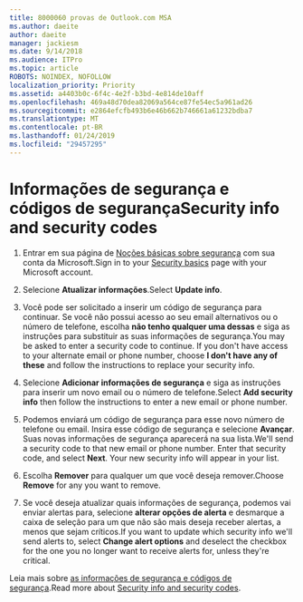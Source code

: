 ```yaml
---
title: 8000060 provas de Outlook.com MSA
ms.author: daeite
author: daeite
manager: jackiesm
ms.date: 9/14/2018
ms.audience: ITPro
ms.topic: article
ROBOTS: NOINDEX, NOFOLLOW
localization_priority: Priority
ms.assetid: a4403b0c-6f4c-4e2f-b3bd-4e814de10aff
ms.openlocfilehash: 469a48d70dea82069a564ce87fe54ec5a961ad26
ms.sourcegitcommit: e2864efcfb493b6e46b662b746661a61232bdba7
ms.translationtype: MT
ms.contentlocale: pt-BR
ms.lasthandoff: 01/24/2019
ms.locfileid: "29457295"
---
```

# <a name="security-info-and-security-codes"></a><span data-ttu-id="84c79-102">Informações de segurança e códigos de segurança</span><span class="sxs-lookup"><span data-stu-id="84c79-102">Security info and security codes</span></span>

1. <span data-ttu-id="84c79-103">Entrar em sua página de [Noções básicas sobre segurança](https://account.microsoft.com/security) com sua conta da Microsoft.</span><span class="sxs-lookup"><span data-stu-id="84c79-103">Sign in to your [Security basics](https://account.microsoft.com/security) page with your Microsoft account.</span></span> 
    
2. <span data-ttu-id="84c79-104">Selecione **Atualizar informações**.</span><span class="sxs-lookup"><span data-stu-id="84c79-104">Select **Update info**.</span></span> 
    
3. <span data-ttu-id="84c79-p101">Você pode ser solicitado a inserir um código de segurança para continuar. Se você não possui acesso ao seu email alternativos ou o número de telefone, escolha **não tenho qualquer uma dessas** e siga as instruções para substituir as suas informações de segurança.</span><span class="sxs-lookup"><span data-stu-id="84c79-p101">You may be asked to enter a security code to continue. If you don't have access to your alternate email or phone number, choose **I don't have any of these** and follow the instructions to replace your security info.</span></span> 
    
4. <span data-ttu-id="84c79-107">Selecione **Adicionar informações de segurança** e siga as instruções para inserir um novo email ou o número de telefone.</span><span class="sxs-lookup"><span data-stu-id="84c79-107">Select **Add security info** then follow the instructions to enter a new email or phone number.</span></span> 
    
5. <span data-ttu-id="84c79-p102">Podemos enviará um código de segurança para esse novo número de telefone ou email. Insira esse código de segurança e selecione **Avançar**. Suas novas informações de segurança aparecerá na sua lista.</span><span class="sxs-lookup"><span data-stu-id="84c79-p102">We'll send a security code to that new email or phone number. Enter that security code, and select **Next**. Your new security info will appear in your list.</span></span> 
    
6. <span data-ttu-id="84c79-111">Escolha **Remover** para qualquer um que você deseja remover.</span><span class="sxs-lookup"><span data-stu-id="84c79-111">Choose **Remove** for any you want to remove.</span></span> 
    
7. <span data-ttu-id="84c79-112">Se você deseja atualizar quais informações de segurança, podemos vai enviar alertas para, selecione **alterar opções de alerta** e desmarque a caixa de seleção para um que não são mais deseja receber alertas, a menos que sejam críticos.</span><span class="sxs-lookup"><span data-stu-id="84c79-112">If you want to update which security info we'll send alerts to, select **Change alert options** and deselect the checkbox for the one you no longer want to receive alerts for, unless they're critical.</span></span> 
    
<span data-ttu-id="84c79-113">Leia mais sobre [as informações de segurança e códigos de segurança](https://support.microsoft.com/help/12428/).</span><span class="sxs-lookup"><span data-stu-id="84c79-113">Read more about [Security info and security codes](https://support.microsoft.com/help/12428/).</span></span>
  

